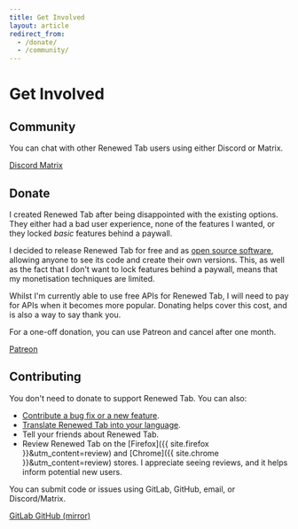 ```yaml
---
title: Get Involved
layout: article
redirect_from:
  - /donate/
  - /community/
---
```



# Get Involved

## Community

You can chat with other Renewed Tab users using either Discord or Matrix.

<a href="https://discord.gg/zYjR54b" class="button is-info">
	<i class="fab fa-discord mr-2"></i>
	Discord
</a>
<a href="https://matrix.to/#/#renewedtab:matrix.org" class="button is-info" >
	<i class="fas fa-hashtag mr-2"></i>
	Matrix
</a>


## Donate

I created Renewed Tab after being disappointed with the existing options.
They either had a bad user experience, none of the features I wanted, or
they locked _basic_ features behind a paywall.

I decided to release Renewed Tab for free and as
<a href="https://gitlab.com/rubenwardy/renewedtab/">open source software</a>,
allowing anyone to see its code and create their own versions.
This, as well as the fact that I don't want to lock features behind a paywall,
means that my monetisation techniques are limited.

Whilst I'm currently able to use free APIs for Renewed Tab, I will need to pay
for APIs when it becomes more popular. Donating helps cover this cost, and is
also a way to say thank you.

For a one-off donation, you can use Patreon and cancel after one month.

<a href="https://www.patreon.com/rubenwardy/" class="button is-info">
	<i class="fab fa-patreon mr-2"></i>
	Patreon
</a>


## Contributing

You don't need to donate to support Renewed Tab.
You can also:

* [Contribute a bug fix or a new feature](https://gitlab.com/rubenwardy/renewedtab/).
* [Translate Renewed Tab into your language](https://renewedtab.com/translations/).
* Tell your friends about Renewed Tab.
* Review Renewed Tab on the [Firefox]({{ site.firefox }}&utm_content=review)
  and [Chrome]({{ site.chrome }}&utm_content=review) stores. I appreciate seeing
  reviews, and it helps inform potential new users.

You can submit code or issues using GitLab, GitHub, email, or Discord/Matrix.

<a href="https://gitlab.com/rubenwardy/renewedtab" class="button is-info">
	<i class="fab fa-gitlab mr-2"></i>
	GitLab
</a>
<a href="https://github.com/rubenwardy/renewedtab" class="button">
	<i class="fab fa-github mr-2"></i>
	GitHub (mirror)
</a>
